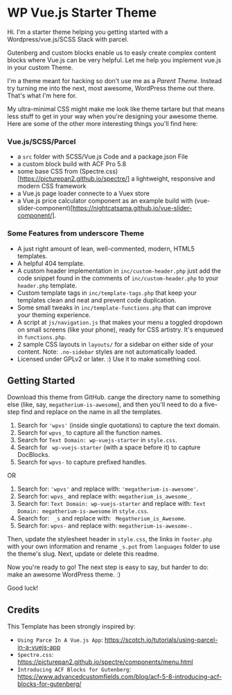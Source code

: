 # WP Vue.js Starter Theme

Hi. I'm a starter theme helping you getting started with a Wordpress/vue.js/SCSS Stack with parcel.

Gutenberg and custom blocks enable us to easly create complex content blocks where Vue.js can be very helpful. Let me help you implement vue.js in your custom Theme.

I'm a theme meant for hacking so don't use me as a <em>Parent Theme</em>. Instead try turning me into the next, most awesome, WordPress theme out there. That's what I'm here for.

My ultra-minimal CSS might make me look like theme tartare but that means less stuff to get in your way when you're designing your awesome theme. Here are some of the other more interesting things you'll find here:

### Vue.js/SCSS/Parcel

- a `src` folder with SCSS/Vue.js Code and a package.json File
- a custom block build with ACF Pro 5.8
- some base CSS from (Spectre.css)[https://picturepan2.github.io/spectre/] a lightweight, responsive and modern CSS framework
- a Vue.js page loader connecte to a Vuex store
- a Vue.js price calculator component as an example build with (vue-slider-component)[https://nightcatsama.github.io/vue-slider-component/].

### Some Features from underscore Theme

- A just right amount of lean, well-commented, modern, HTML5 templates.
- A helpful 404 template.
- A custom header implementation in `inc/custom-header.php` just add the code snippet found in the comments of `inc/custom-header.php` to your `header.php` template.
- Custom template tags in `inc/template-tags.php` that keep your templates clean and neat and prevent code duplication.
- Some small tweaks in `inc/template-functions.php` that can improve your theming experience.
- A script at `js/navigation.js` that makes your menu a toggled dropdown on small screens (like your phone), ready for CSS artistry. It's enqueued in `functions.php`.
- 2 sample CSS layouts in `layouts/` for a sidebar on either side of your content.
  Note: `.no-sidebar` styles are not automatically loaded.
- Licensed under GPLv2 or later. :) Use it to make something cool.

## Getting Started

Download this theme from GitHub. cange the directory name to something else (like, say, `megatherium-is-awesome`), and then you'll need to do a five-step find and replace on the name in all the templates.

1. Search for `'wpvs'` (inside single quotations) to capture the text domain.
2. Search for `wpvs_` to capture all the function names.
3. Search for `Text Domain: wp-vuejs-starter` in `style.css`.
4. Search for <code>&nbsp;wp-vuejs-starter</code> (with a space before it) to capture DocBlocks.
5. Search for `wpvs-` to capture prefixed handles.

OR

1. Search for: `'wpvs'` and replace with: `'megatherium-is-awesome'`.
2. Search for: `wpvs_` and replace with: `megatherium_is_awesome_`.
3. Search for: `Text Domain: wp-vuejs-starter` and replace with: `Text Domain: megatherium-is-awesome` in `style.css`.
4. Search for: <code>&nbsp;\_s</code> and replace with: <code>&nbsp;Megatherium_is_Awesome</code>.
5. Search for: `wpvs-` and replace with: `megatherium-is-awesome-`.

Then, update the stylesheet header in `style.css`, the links in `footer.php` with your own information and rename `_s.pot` from `languages` folder to use the theme's slug. Next, update or delete this readme.

Now you're ready to go! The next step is easy to say, but harder to do: make an awesome WordPress theme. :)

Good luck!

## Credits

This Template has been strongly inspired by:

- `Using Parce In A Vue.js App`: https://scotch.io/tutorials/using-parcel-in-a-vuejs-app
- `Spectre.css`: https://picturepan2.github.io/spectre/components/menu.html
- `Introducing ACF Blocks for Gutenberg`: https://www.advancedcustomfields.com/blog/acf-5-8-introducing-acf-blocks-for-gutenberg/
